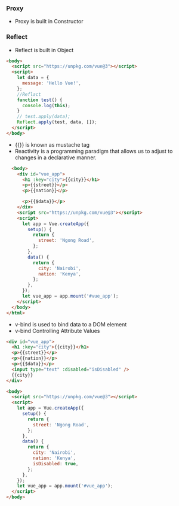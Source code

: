 ### Proxy

- Proxy is built in Constructor

### Reflect

- Reflect is built in Object

```html
<body>
  <script src="https://unpkg.com/vue@3"></script>
  <script>
    let data = {
      message: 'Hello Vue!',
    };
    //Reflact
    function test() {
      console.log(this);
    }
    // test.apply(data);
    Reflect.apply(test, data, []);
  </script>
</body>
```

- {{}} is known as mustache tag
- Reactivity is a programming paradigm that allows us to adjust to changes in a declarative manner.

```html
  <body>
    <div id="vue_app">
      <h1 :key="city">{{city}}</h1>
      <p>{{street}}</p>
      <p>{{nation}}</p>

      <p>{{$data}}</p>
    </div>
    <script src="https://unpkg.com/vue@3"></script>
    <script>
      let app = Vue.createApp({
        setup() {
          return {
            street: 'Ngong Road',
          };
        },
        data() {
          return {
            city: 'Nairobi',
            nation: 'Kenya',
          };
        },
      });
      let vue_app = app.mount('#vue_app');
    </script>
  </body>
</html>
```

- v-bind is used to bind data to a DOM element
- v-bind Controlling Attribute Values

```html
<div id="vue_app">
  <h1 :key="city">{{city}}</h1>
  <p>{{street}}</p>
  <p>{{nation}}</p>
  <p>{{$data}}</p>
  <input type="text" :disabled="isDisabled" />
  {{city}}
</div>

<body>
  <script src="https://unpkg.com/vue@3"></script>
  <script>
    let app = Vue.createApp({
      setup() {
        return {
          street: 'Ngong Road',
        };
      },
      data() {
        return {
          city: 'Nairobi',
          nation: 'Kenya',
          isDisabled: true,
        };
      },
    });
    let vue_app = app.mount('#vue_app');
  </script>
</body>
```
